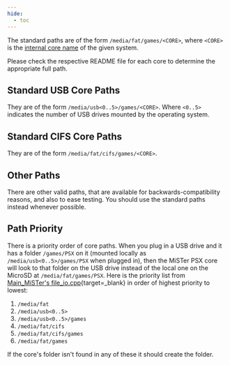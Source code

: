 ```yaml
---
hide:
  - toc
---
```


The standard paths are of the form `/media/fat/games/<CORE>`, where `<CORE>` is the [internal core name](../developer/corenames.md) of the given system. 

Please check the respective README file for each core to determine the appropriate full path.

## Standard USB Core Paths
They are of the form `/media/usb<0..5>/games/<CORE>`. Where `<0..5>` indicates the number of USB drives mounted by the operating system.

## Standard CIFS Core Paths
They are of the form `/media/fat/cifs/games/<CORE>`.

## Other Paths
There are other valid paths, that are available for backwards-compatibility reasons, and also to ease testing. You should use the standard paths instead whenever possible.

## Path Priority
There is a priority order of core paths. When you plug in a USB drive and it has a folder `/games/PSX` on it (mounted locally as `/media/usb<0..5>/games/PSX` when plugged in), then the MiSTer PSX core will look to that folder on the USB drive instead of the local one on the MicroSD at `/media/fat/games/PSX`. Here is the priority list from [Main_MiSTer's file_io.cpp](https://github.com/MiSTer-devel/Main_MiSTer/blob/master/file_io.cpp#L922){target=_blank} in order of highest priority to lowest:

1. `/media/fat`
2. `/media/usb<0..5>`
3. `/media/usb<0..5>/games`
4. `/media/fat/cifs`
5. `/media/fat/cifs/games`
6. `/media/fat/games`

If the core's folder isn't found in any of these it should create the folder.
